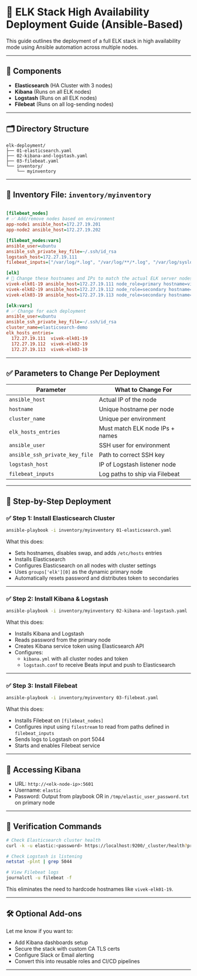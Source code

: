 
# 📘 ELK Stack High Availability Deployment Guide (Ansible-Based)

This guide outlines the deployment of a full ELK stack in high availability mode using Ansible automation across multiple nodes.

---

## 🧱 Components

- **Elasticsearch** (HA Cluster with 3 nodes)
- **Kibana** (Runs on all ELK nodes)
- **Logstash** (Runs on all ELK nodes)
- **Filebeat** (Runs on all log-sending nodes)

---

## 🗂️ Directory Structure

```
elk-deployment/
├── 01-elasticsearch.yaml
├── 02-kibana-and-logstash.yaml
├── 03-filebeat.yaml
└── inventory/
    └── myinventory
```

---

## 📁 Inventory File: `inventory/myinventory`

```ini

[filebeat_nodes]
# ✅ Add/remove nodes based on environment
app-node1 ansible_host=172.27.19.201
app-node2 ansible_host=172.27.19.202

[filebeat_nodes:vars]
ansible_user=ubuntu
ansible_ssh_private_key_file=~/.ssh/id_rsa
logstash_host=172.27.19.111
filebeat_inputs=["/var/log/*.log", "/var/log/**/*.log", "/var/log/syslog", "/var/log/auth.log"]

[elk]
# 🔧 Change these hostnames and IPs to match the actual ELK server nodes
vivek-elk01-19 ansible_host=172.27.19.111 node_role=primary hostname=vivek-elk01-19
vivek-elk02-19 ansible_host=172.27.19.112 node_role=secondary hostname=vivek-elk02-19
vivek-elk03-19 ansible_host=172.27.19.113 node_role=secondary hostname=vivek-elk03-19

[elk:vars]
# ✅ Change for each deployment
ansible_user=ubuntu
ansible_ssh_private_key_file=~/.ssh/id_rsa
cluster_name=elasticsearch-demo
elk_hosts_entries=
  172.27.19.111  vivek-elk01-19
  172.27.19.112  vivek-elk02-19
  172.27.19.113  vivek-elk03-19


```

---

## ✅ Parameters to Change Per Deployment

| Parameter                       | What to Change For                  |
|--------------------------------|-------------------------------------|
| `ansible_host`                 | Actual IP of the node               |
| `hostname`                     | Unique hostname per node            |
| `cluster_name`                 | Unique per environment              |
| `elk_hosts_entries`            | Must match ELK node IPs + names     |
| `ansible_user`                 | SSH user for environment            |
| `ansible_ssh_private_key_file` | Path to correct SSH key             |
| `logstash_host`                | IP of Logstash listener node        |
| `filebeat_inputs`             | Log paths to ship via Filebeat      |

---

## 🧩 Step-by-Step Deployment

### ✅ Step 1: Install Elasticsearch Cluster

```bash
ansible-playbook -i inventory/myinventory 01-elasticsearch.yaml
```

What this does:
- Sets hostnames, disables swap, and adds `/etc/hosts` entries
- Installs Elasticsearch
- Configures Elasticsearch on all nodes with cluster settings
- Uses `groups['elk'][0]` as the dynamic primary node
- Automatically resets password and distributes token to secondaries

---

### ✅ Step 2: Install Kibana & Logstash

```bash
ansible-playbook -i inventory/myinventory 02-kibana-and-logstash.yaml
```

What this does:
- Installs Kibana and Logstash
- Reads password from the primary node
- Creates Kibana service token using Elasticsearch API
- Configures:
  - `kibana.yml` with all cluster nodes and token
  - `logstash.conf` to receive Beats input and push to Elasticsearch

---

### ✅ Step 3: Install Filebeat

```bash
ansible-playbook -i inventory/myinventory 03-filebeat.yaml
```

What this does:
- Installs Filebeat on `[filebeat_nodes]`
- Configures input using `filestream` to read from paths defined in `filebeat_inputs`
- Sends logs to Logstash on port 5044
- Starts and enables Filebeat service

---

## 🔐 Accessing Kibana

- URL: `http://<elk-node-ip>:5601`
- Username: `elastic`
- Password: Output from playbook OR in `/tmp/elastic_user_password.txt` on primary node

---

## 🧪 Verification Commands

```bash
# Check Elasticsearch cluster health
curl -k -u elastic:<password> https://localhost:9200/_cluster/health?pretty

# Check Logstash is listening
netstat -plnt | grep 5044

# View Filebeat logs
journalctl -u filebeat -f
```

This eliminates the need to hardcode hostnames like `vivek-elk01-19`.

---

## 🛠️ Optional Add-ons

Let me know if you want to:
- Add Kibana dashboards setup
- Secure the stack with custom CA TLS certs
- Configure Slack or Email alerting
- Convert this into reusable roles and CI/CD pipelines

---
